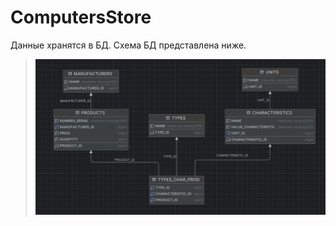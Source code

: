 # ComputersStore

Данные хранятся в БД. Схема БД представлена ниже.


>![db.png](ComputersStore/info/db.png)